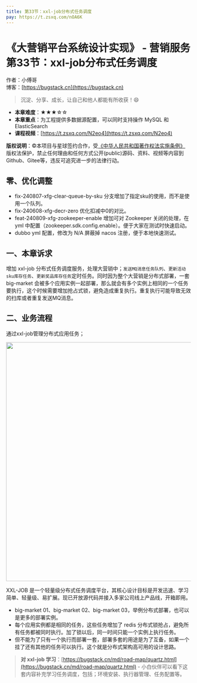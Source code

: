 ```yaml
---
title: 第33节：xxl-job分布式任务调度
pay: https://t.zsxq.com/nOA6K
---
```


# 《大营销平台系统设计实现》 - 营销服务 第33节：xxl-job分布式任务调度

作者：小傅哥
<br/>博客：[https://bugstack.cn](https://bugstack.cn)

>沉淀、分享、成长，让自己和他人都能有所收获！😄

- **本章难度**：★★★☆☆
- **本章重点**：为工程提供多数据源配置，可以同时支持操作 MySQL 和 ElasticSearch
- **课程视频**：[https://t.zsxq.com/N2eo4](https://t.zsxq.com/N2eo4)

**版权说明**：©本项目与星球签约合作，受[《中华人民共和国著作权法实施条例》](http://www.gov.cn/zhengce/2020-12/26/content_5573623.htm) 版权法保护，禁止任何理由和任何方式公开(public)源码、资料、视频等内容到Github、Gitee等，违反可追究进一步的法律行动。

## 零、优化调整

- fix-240807-xfg-clear-queue-by-sku 分支增加了指定sku的使用，而不是使用一个队列。
- fix-240608-xfg-decr-zero 优化扣减中0的对比。
- feat-240809-xfg-zookeeper-enable 增加可对 Zookeeper 关闭的处理，在 yml 中配置（zookeeper.sdk.config.enable）。便于大家在测试时快速启动。
- dubbo yml 配置，修改为 N/A 屏蔽掉 nacos 注册，便于本地快速测试。

## 一、本章诉求

增加 xxl-job 分布式任务调度服务，处理大营销中；`发送MQ消息任务队列`、`更新活动sku库存任务`、`更新奖品库存任务`定时任务。同时因为整个大营销是分布式部署，一套 big-market 会被多个应用实例一起部署，那么就会有多个实例上相同的一个任务要执行，这个时候需要增加抢占式锁，避免造成重复执行。重复执行可能导致无效的扫库或者重复发送MQ消息。

## 二、业务流程

通过xxl-job管理分布式应用任务；

<div align="center">
    <img src="https://bugstack.cn/images/article/project/big-market/big-market-46-01.png" width="650px">
</div>

XXL-JOB 是一个轻量级分布式任务调度平台，其核心设计目标是开发迅速、学习简单、轻量级、易扩展。现已开放源代码并接入多家公司线上产品线，开箱即用。

- big-market 01、big-market 02、big-market 03，举例分布式部署，也可以是更多的部署实例。
- 每个应用实例都是相同的任务，这些任务增加了 redis 分布式锁抢占，避免所有任务都被同时执行。加了锁以后，同一时间只能一个实例上执行任务。
- 但不能为了只有一个执行而部署一套，部署多套的用途是为了互备，如果一个挂了还有其他的任务可以执行。这个就是分布式架构高可用的设计思路。

>**对 xxl-job 学习**：[https://bugstack.cn/md/road-map/quartz.html](https://bugstack.cn/md/road-map/quartz.html) - 小白伙伴可以看下这套内容补充学习任务调度，包括；环境安装、执行器管理、任务配置等。

